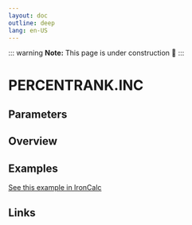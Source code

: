 ```yaml
---
layout: doc
outline: deep
lang: en-US
---
```


::: warning
**Note:** This page is under construction 🚧
:::

# PERCENTRANK.INC

## Parameters

## Overview

## Examples

[See this example in IronCalc](https://app.ironcalc.com/?filename=percentrank.inc)

## Links